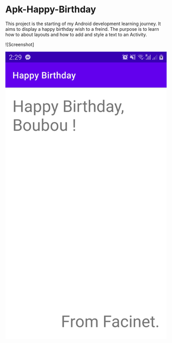 # Apk-Happy-Birthday
This project is the starting of my Android development learning journey. It aims to display a happy birthday wish to a freind. The purpose is to learn how to about layouts and  how to add  and style a text to  an Activity.

![Screenshot]

![alt text](https://github.com/facinetm14/Apk-Happy-Birthday/blob/master/Screenshot_20220914-022957_Happy%20Birthday.jpg)
